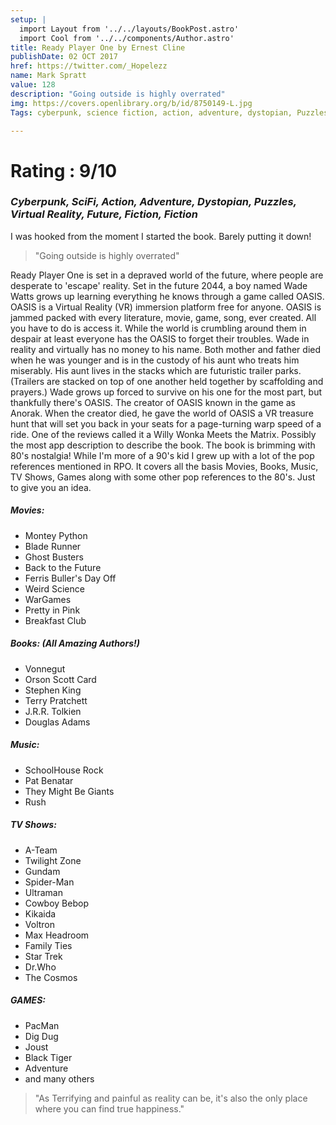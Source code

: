 ```yaml
---
setup: |
  import Layout from '../../layouts/BookPost.astro'
  import Cool from '../../components/Author.astro'
title: Ready Player One by Ernest Cline
publishDate: 02 OCT 2017
href: https://twitter.com/_Hopelezz
name: Mark Spratt
value: 128
description: "Going outside is highly overrated"
img: https://covers.openlibrary.org/b/id/8750149-L.jpg
Tags: cyberpunk, science fiction, action, adventure, dystopian, Puzzles, Virtual reality, Future, Fiction, Fiction, science fiction, action & adventure, Fiction, dystopian

---
```


# Rating : 9/10

### _Cyberpunk, SciFi, Action, Adventure, Dystopian, Puzzles, Virtual Reality, Future, Fiction, Fiction_


I was hooked from the moment I started the book. Barely putting it down!

>"Going outside is highly overrated"

Ready Player One is set in a depraved world of the future, where people are desperate to 'escape' reality. Set in the future 2044, a boy named Wade Watts grows up learning everything he knows through a game called OASIS. OASIS is a Virtual Reality (VR) immersion platform free for anyone. OASIS is jammed packed with every literature, movie, game, song, ever created. All you have to do is access it. While the world is crumbling around them in despair at least everyone has the OASIS to forget their troubles. Wade in reality and virtually has no money to his name. Both mother and father died when he was younger and is in the custody of his aunt who treats him miserably. His aunt lives in the stacks which are futuristic trailer parks. (Trailers are stacked on top of one another held together by scaffolding and prayers.) Wade grows up forced to survive on his one for the most part, but thankfully there's OASIS. The creator of OASIS known in the game as Anorak. When the creator died, he gave the world of OASIS a VR treasure hunt that will set you back in your seats for a page-turning warp speed of a ride.
One of the reviews called it a Willy Wonka Meets the Matrix. Possibly the most app description to describe the book. The book is brimming with 80's nostalgia! While I'm more of a 90's kid I grew up with a lot of the pop references mentioned in RPO. It covers all the basis Movies, Books, Music, TV Shows, Games along with some other pop references to the 80's.
Just to give you an idea.

##### Movies: 

- Montey Python
- Blade Runner
- Ghost Busters
- Back to the Future
- Ferris Buller's Day Off
- Weird Science
- WarGames
- Pretty in Pink
- Breakfast Club

##### Books: (All Amazing Authors!)
- Vonnegut
- Orson Scott Card
- Stephen King
- Terry Pratchett
- J.R.R. Tolkien
- Douglas Adams

##### Music: 

- SchoolHouse Rock
- Pat Benatar
- They Might Be Giants
- Rush

##### TV Shows: 
- A-Team
- Twilight Zone
- Gundam
- Spider-Man
- Ultraman
- Cowboy Bebop
- Kikaida
- Voltron
- Max Headroom
- Family Ties
- Star Trek
- Dr.Who
- The Cosmos
##### GAMES:
- PacMan
- Dig Dug
- Joust
- Black Tiger
- Adventure
- and many others

>"As Terrifying and painful as reality can be, it's also the only place where you can find true happiness."